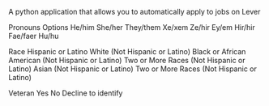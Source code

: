 A python application that allows you to automatically apply to jobs on Lever


Pronouns Options
    He/him
    She/her
    They/them
    Xe/xem
    Ze/hir
    Ey/em
    Hir/hir
    Fae/faer
    Hu/hu 

Race
    Hispanic or Latino
    White (Not Hispanic or Latino)
    Black or African American (Not Hispanic or Latino)
    Two or More Races (Not Hispanic or Latino)
    Asian (Not Hispanic or Latino)
    Two or More Races (Not Hispanic or Latino)


Veteran
    Yes
    No
    Decline to identify



